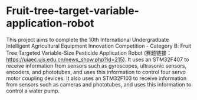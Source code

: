 # Fruit-tree-target-variable-application-robot
This project aims to complete the 10th International Undergraduate Intelligent Agricultural Equipment Innovation Competition - Category B: Fruit Tree Targeted Variable-Size Pesticide Application Robot (赛题链接：https://uiaec.ujs.edu.cn/news_show.php?id=215). It uses an STM32F407 to receive information from sensors such as gyroscopes, ultrasonic sensors, encoders, and phototubes, and uses this information to control four servo motor coupling devices. It also uses an STM32F103 to receive information from sensors such as cameras and phototubes, and uses this information to control a water pump.
